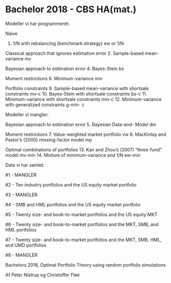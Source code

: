 # Bachelor 2018 - CBS HA(mat.)

Modeller vi har programmeret:
  
  Naive
1. 1/N with rebalancing (benchmark strategy) ew or 1/N
  
  Classical approach that ignores estimation error
2. Sample-based mean-variance mv
  
  Bayesian approach to estimation error
4. Bayes-Stein bs
  
  Moment restrictions
6. Minimum-variance min
  
  Portfolio constraints
9. Sample-based mean-variance with shortsale constraints mv-c
10. Bayes-Stein with shortsale constraints bs-c
11. Minimum-variance with shortsale constraints min-c
12. Minimum-variance with generalized constraints g-min- c



Modeller vi mangler:

  Bayesian approach to estimation error
5. Bayesian Data-and- Model dm

  Moment restrictions
7. Value-weighted market portfolio vw
8. MacKinlay and Pastor’s (2000) missing-factor model mp
  
  Optimal combinations of portfolios
13. Kan and Zhou’s (2007) “three-fund” model mv-min
14. Mixture of minimum-variance and 1/N ew-min



Data vi har samlet:

#1 - MANGLER

#2 - Ten industry portfolios and the US equity market portfolio

#3 - MANGLER

#4 - SMB and HML portfolios and the US equity market portfolio

#5 - Twenty size- and book-to-market portfolios and the US equity MKT

#6 - Twenty size- and book-to-market portfolios and the MKT, SMB, and HML portfolios

#7 - Twenty size- and book-to-market portfolios and the MKT, SMB, HML, and UMD portfolios

#8 - MANGLER





Bachelors 2018, Optimal Portfolio Theory using random portfolio simulations

Af Peter Nistrup og Christoffer Fløe
